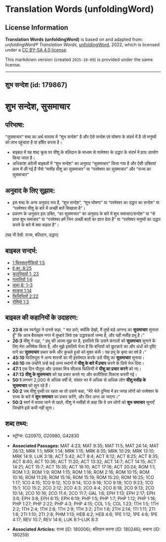 # Translation Words (unfoldingWord)

## License Information

**Translation Words (unfoldingWord)** is based on and adapted from: _unfoldingWord® Translation Words_, [unfoldingWord](https://unfoldingword.org/utw), 2022, which is licensed under a [CC BY-SA 4.0 license](https://creativecommons.org/licenses/by-sa/4.0/legalcode.en).

This markdown version (created `2025-10-09`) is provided under the same license.



--------------------------------

## शुभ सन्देश (id: 179867)

शुभ सन्देश, सुसमाचार
====================

परिभाषा:
--------

“सुसमाचार” शब्द का अर्थ वास्तव में “शुभ सन्देश” है और ऐसे सन्देश एवं घोषणा के संदर्भ में है जो मनुष्यों को लाभ पहुंचाता है या हर्षित करता है।

* बाइबल में यह शब्द क्रूस पर यीशु के बलिदान के माध्यम से परमेश्वर के उद्धार के संदर्भ में प्रायः उपयोग किया जाता है।
* अधिकांश अंग्रेजी बाइबलों में “शुभ सन्देश” का अनुवाद “सुसमाचार” किया गया है और ऐसी उक्तियां काम में ली गई हैं जैसे “मसीह यीशु का सुसमाचार” या “परमेश्वर का सुसमाचार” और “राज्य का सुसमाचार”

अनुवाद के लिए सुझाव:
--------------------

* इस शब्द के अन्य अनुवाद रूप हैं, “शुभ सन्देश”, “शुभ घोषणा” या “परमेश्वर का उद्धार का सन्देश” या “परमेश्वर यीशु के बारे में अच्छी बातें सिखाता है”।
* प्रकरण के अनुसार इस उक्ति, “का सुसमाचार” का अनुवाद के बारे में शुभ समाचार/सन्देश” या “से प्राप्त शुभ समाचार” या “परमेश्वर हमें जिन अच्छी बातों का ज्ञान देता है” या “परमेश्वर मनुष्यों का उद्धार करने के बारे में क्या कहता है”।

(यह भी देखें: राज्य, बलिदान, उद्धार)

बाइबल सन्दर्भ:
--------------

* [1 थिस्सलुनीकियों 1:5](https://ref.ly/1Thess0:0)
* [प्रे.का. 8:25](https://ref.ly/Acts8:25)
* [कुलुस्सियों 1: 23](https://ref.ly/Col1:0)
* [गलातियों 1:6](https://ref.ly/Gal1:6)
* [लूका 8: 1–3](https://ref.ly/Luke8:0)
* [मरकुस 1:14](https://ref.ly/Mark1:14)
* [फिलिप्पियों 2:22](https://ref.ly/Phil2:22)
* [रोमियो 1:3](https://ref.ly/Rom1:3)

बाइबल की कहानियों के उदाहरण:
----------------------------

* **23:6** तब स्वर्गदूत ने उनसे कहा, “ मत डरो; क्योंकि देखो, मैं तुम्हें बड़े आनन्द का **सुसमाचार** सुनाता हूँ” कि आज बैतलहम नगर में तुम्हारे लिये एक उद्धारकर्ता जन्मा है, और यही मसीह प्रभु है।”
* **26:3** यीशु ने पढ़ा, “ प्रभु की आत्मा मुझ पर है, इसलिये कि उसने कंगालों को **सुसमाचार** सुनाने के लिए मेरा अभिषेक किया है, और मुझे इसलिये भेजा है कि बन्दियों को छुटकारे का और अंधों को दृष्टि पाने का **सुसमाचार** प्रचार करूँ और कुचले हुओ को मुक्त करूँ। यह प्रभु के कृपा का वर्ष है।”
* **45:10** फिलिप्पुस ने अन्य शास्त्रों का भी इस्तेमाल करके उसे यीशु का **सुसमाचार** सुनाया।
* **46:10** तब उन्होंने उन्हें कई अन्य स्थानों में **यीशु के बारे में प्रचार** करने के लिये भेज दिया।
* **47:1** एक दिन पौलुस और उसका मित्र सीलास फिलिप्पी में **यीशु का प्रचार करने** को गए।
* **47:13** **यीशु के सुसमाचार** को वह प्रचार करते गए और कलीसिया विकास करती गई।
* **50:1** लगभग 2,000 से अधिक वर्षों से, संसार भर में अधिक से अधिक लोग **यीशु मसीह के सुसमाचार** को सुन रहे हैं।
* **50:2** जब यीशु पृथ्वी पर रहता था तो उसने कहा, "मेरे चेले दुनिया में हर जगह लोगों को परमेश्वर के राज्य के बारे में **शुभ समाचार** का प्रचार करेंगे, और फिर अन्त आ जाएगा।"
* **50:3** स्वर्ग में वापस जाने से पहले, यीशु ने मसीहों से कहा कि वे उन लोगों को **शुभ समाचार** सुनाएँ जिन्होंने इसे कभी नहीं सुना।

शब्द तथ्य:
----------

* स्ट्रोंग्स: G20970, G20980, G42830

* **Associated Passages:** MAT 4:23; MAT 9:35; MAT 11:5; MAT 24:14; MAT 26:13; MRK 1:1; MRK 1:14; MRK 1:15; MRK 8:35; MRK 10:29; MRK 13:10; MRK 14:9; LUK 3:18; ACT 5:42; ACT 8:4; ACT 8:12; ACT 8:25; ACT 8:35; ACT 8:40; ACT 10:36; ACT 11:20; ACT 13:32; ACT 14:7; ACT 14:15; ACT 14:21; ACT 15:7; ACT 15:35; ACT 16:10; ACT 17:18; ACT 20:24; ROM 1:1; ROM 1:3; ROM 1:9; ROM 1:15; ROM 1:16; ROM 2:16; ROM 10:15; ROM 10:16; ROM 11:28; ROM 15:16; ROM 15:19; ROM 15:20; ROM 16:25; 1CO 1:17; 1CO 4:15; 1CO 9:12; 1CO 9:14; 1CO 9:16; 1CO 9:18; 1CO 9:23; 1CO 15:1; 1CO 15:2; 2CO 2:12; 2CO 4:3; 2CO 4:4; 2CO 8:18; 2CO 9:13; 2CO 10:14; 2CO 10:16; 2CO 11:4; 2CO 11:7; GAL 1:6; EPH 1:13; EPH 2:17; EPH 3:6; EPH 3:8; EPH 6:15; EPH 6:19; PHP 1:5; PHP 1:7; PHP 1:12; PHP 1:16; PHP 1:27; PHP 2:22; PHP 4:3; PHP 4:15; COL 1:5; COL 1:23; 1TH 1:5; 1TH 2:2; 1TH 2:4; 1TH 2:8; 1TH 2:9; 1TH 3:2; 2TH 1:8; 2TH 2:14; 1TI 1:11; 2TI 1:8; 2TI 1:10; 2TI 2:8; PHM 1:13; HEB 4:2; HEB 4:6; 1PE 1:12; 1PE 4:6; 1PE 4:17; REV 10:7; REV 14:6; LUK 8:1–LUK 8:3
* **Associated Articles:** राज्य (ID: 180006); बलिदान करना (ID: 180246); बचाना (ID: 180259)

